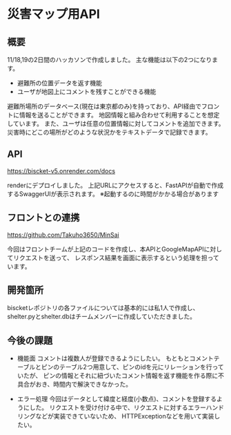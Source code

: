 # 災害マップ用API 
## 概要
11/18,19の2日間のハッカソンで作成しました。
主な機能は以下の2つになります。
- 避難所の位置データを返す機能
- ユーザが地図上にコメントを残すことができる機能

避難所場所のデータベース(現在は東京都のみ)を持っており、API経由でフロントに情報を送ることができます。
地図情報と組み合わせて利用することを想定しています。
また、ユーザは任意の位置情報に対してコメントを追加できます。
災害時にどこの場所がどのような状況かをテキストデータで記録できます。

## API

https://biscket-v5.onrender.com/docs

renderにデプロイしました。
上記URLにアクセスすると、FastAPIが自動で作成するSwaggerUIが表示されます。
※起動するのに時間がかかる場合があります

## フロントとの連携

https://github.com/Takuho3650/MinSai

今回はフロントチームが上記のコードを作成し、本APIとGoogleMapAPIに対してリクエストを送って、
レスポンス結果を画面に表示するという処理を担っています。

## 開発箇所
biscketレポジトリの各ファイルについては基本的には私1人で作成し、
shelter.pyとshelter.dbはチームメンバーに作成していただきました。

## 今後の課題
- 機能面
コメントは複数人が登録できるようにしたい。
もともとコメントテーブルとピンのテーブル2つ用意して、ピンのidを元にリレーションを行っていたが、
ピンの情報とそれに紐づいたコメント情報を返す機能を作る際に不具合がおき、時間内で解決できなかった。

- エラー処理
今回はデータとして緯度と経度(小数点)、コメントを登録するようにした。
リクエストを受け付ける中で、リクエストに対するエラーハンドリングなどが実装できていないため、
HTTPExceptionなどを用いて実装したい。

